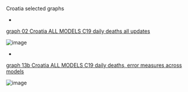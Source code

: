 Croatia selected graphs

*

[graph 02 Croatia ALL MODELS C19 daily deaths all updates](https://github.com/pourmalek/CovidLongitudinal/blob/main/output/countries/Croatia/graph%2002%20Croatia%20ALL%20MODELS%20C19%20daily%20deaths%20all%20updates.pdf)

![image](https://github.com/pourmalek/CovidLongitudinal/assets/30849720/bc495b2c-3d56-493e-963a-6c30911c1fdf)

*

[graph 13b Croatia ALL MODELS C19 daily deaths, error measures across models](https://github.com/pourmalek/CovidLongitudinal/blob/main/output/countries/Croatia/graph%2013a%20Croatia%20ALL%20MODELS%20C19%20daily%20deaths%2C%20models%20across%20error%20measures.pdf)

![image](https://github.com/pourmalek/CovidLongitudinal/assets/30849720/d55849ce-eaeb-4e06-9eec-e55f7b8b0a52)

